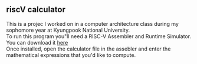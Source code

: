 ## riscV calculator
This is a projec I worked on in a computer architecture class during my sophomore year at Kyungpook National University.<br>
To run this program you"ll need a RISC-V Assembler and Runtime Simulator.<br>
You can download it [here](https://github.com/TheThirdOne/rars)<br>
Once installed, open the calculator file in the assebler and enter the mathematical expressions that you'd like to compute.<br>
